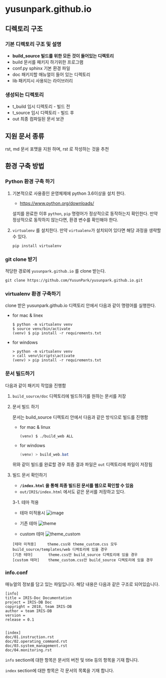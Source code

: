 # yusunpark.github.io

## 디렉토리 구조

### 기본 디렉토리 구조 및 설명

- **build_source 빌드를 위한 모든 것이 들어있는 디렉토리**
- build 문서를 패키지 하기위한 프로그램
- conf.py sphinx 기본 환경 파일
- doc 패키지할 매뉴얼이 들어 있는 디렉토리
- lib 패키지시 사용되는 라이브러리

### 생성되는 디렉토리

- t_build 임시 디렉토리 - 빌드 전
- t_source 임시 디렉토리 - 빌드 후
- out 최종 컴파일된 문서 보관

## 지원 문서 종류

rst, md 문서 포맷을 지원 하며, rst 로 작성하는 것을 추천

## 환경 구축 방법

### Python 환경 구축 하기

1. 기본적으로 사용중인 운영체제에 python 3.6이상을 설치 한다.

   - https://www.python.org/downloads/

   설치를 완료한 이후 `python`, `pip` 명령어가 정상적으로 동작하는지 확인한다. 만약 정상적으로 동작하지 않는다면, 환경 변수를 확인해야 한다.

2. `virtualenv` 를 설치한다. 만약 `virtualenv`가 설치되어 있다면 해당 과정을 생략할수 있다.

   ```
   pip install virtualenv
   ```

### git clone 받기

적당한 경로에 `yusunpark.github.io` 를 clone 받는다.

```
git clone https://github.com/YusunPark/yusunpark.github.io.git
```

### virtualenv 환경 구축하기

clone 받은 yusunpark.github.io 디렉토리 안에서 다음과 같이 명령어를 실행한다.

- for mac & linex

  ```
  $ python -m virtualenv venv
  $ source venv/bin/activate
  (venv) $ pip install -r requirements.txt
  ```

- for windows

  ```
  > python -m virtualenv venv
  > call venv\Scripts\activate
  (venv) > pip install -r requirements.txt
  ```

### 문서 빌드하기

다음과 같이 패키지 작업을 진행함

1. `build_source/doc` 디렉토리에 빌드하기를 원하는 문서를 저장

2. 문서 빌드 하기

   문서는 build_source 디렉토리 안에서 다음과 같은 방식으로 빌드를 진행함

   - for mac & linux

     ```shell
     (venv) $ ./build_web ALL
     ```

   - for windows

     ```powershell
     (venv) > build_web.bat
     ```

   위와 같이 빌드를 완료할 경우 최종 결과 파일은 `out` 디렉토리에 파일이 저장됨

3. 빌드 문서 확인하기

   - **`/index.html` 을 통해 최종 빌드된 문서를 웹으로 확인할 수 있음**
   - `out/IRIS/index.html` 에서도 같은 문서를 저장하고 있다.

   3-1. 테마 적용

   - 테마 미적용시
     ![image](https://user-images.githubusercontent.com/59571464/90234257-5ef8ad80-de5a-11ea-891e-09cac2714afe.png)

   - 기존 테마
     ![theme](https://user-images.githubusercontent.com/59571464/90233136-9fefc280-de58-11ea-8c87-f0045c6b9f70.png)

   - custom 테마
     ![theme_custom](https://user-images.githubusercontent.com/59571464/90233148-a3834980-de58-11ea-8de8-aa86a77b5126.png)

   ```plain text
   [테마 미적용]     theme.css와 theme_custom.css 모두 build_source/templates/web 디렉토리에 있을 경우
   [기존 테마]       theme.css만 build_source 디렉토리에 있을 경우
   [custom 테마]    theme_custom.css만 build_source 디렉토리에 있을 경우
   ```

### info.conf

매뉴얼의 정보를 담고 있는 파일입니다.
해당 내용은 다음과 같은 구조로 되어있습니다.

```
[info]
title = IRIS-Doc Documentation
project = IRIS-DB Doc
copyright = 2018, team IRIS-DB
author = team IRIS-DB
version =
release = 0.1


[index]
doc/01.instruction.rst
doc/02.operating_command.rst
doc/03.system_management.rst
doc/04.monitoring.rst
```

`info` section에 대한 항목은 문서의 버전 및 title 등의 항목을 기재 합니다.

`index` section에 대한 항목은 각 문서의 목록을 기재 합니다.
